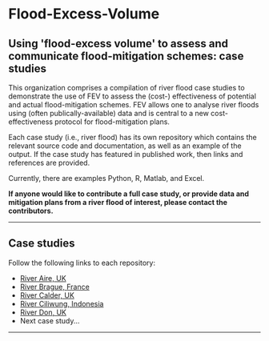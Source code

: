 # Flood-Excess-Volume

## Using 'flood-excess volume' to assess and communicate flood-mitigation schemes: case studies 

This organization comprises a compilation of river flood case studies to demonstrate the use of FEV to assess the (cost-) effectiveness of potential and actual flood-mitigation schemes. FEV allows one to analyse river floods using (often publically-available) data and is central to a new cost-effectiveness protocol for flood-mitigation plans. 

Each case study (i.e., river flood) has its own repository which contains the relevant source code and documentation, as well as an example of the output. If the case study has featured in published work, then links and references are provided. 

Currently, there are examples Python, R, Matlab, and Excel. 

**If anyone would like to contribute a full case study, or provide data and mitigation plans from a river flood of interest, please contact the contributors.** 

---
## Case studies
Follow the following links to each repository:
* [River Aire, UK](/RiverAire)
* [River Brague, France](./RiverBrague)
* [River Calder, UK](./RiverCalder)
* [River Ciliwung, Indonesia](./RiverCiliwung)
* [River Don, UK](./RiverDon)
* Next case study...
---
